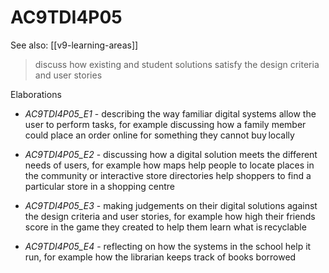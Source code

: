 
# AC9TDI4P05 

See also: [[v9-learning-areas]]

> discuss how existing and student solutions satisfy the design criteria and user stories

Elaborations


- _AC9TDI4P05_E1_ - describing the way familiar digital systems allow the user to perform tasks, for example discussing how a family member could place an order online for something they cannot buy locally

- _AC9TDI4P05_E2_ - discussing how a digital solution meets the different needs of users, for example how maps help people to locate places in the community or interactive store directories help shoppers to find a particular store in a shopping centre

- _AC9TDI4P05_E3_ - making judgements on their digital solutions against the design criteria and user stories, for example how high their friends score in the game they created to help them learn what is recyclable

- _AC9TDI4P05_E4_ - reflecting on how the systems in the school help it run, for example how the librarian keeps track of books borrowed
